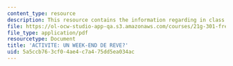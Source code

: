 ```yaml
---
content_type: resource
description: This resource contains the information regarding in class activities.
file: https://ol-ocw-studio-app-qa.s3.amazonaws.com/courses/21g-301-french-i-fall-2004/5a5ccb763cf04ae4c7a475dd5ea034ac_MIT21G_301F04_ch3_ex2.pdf
file_type: application/pdf
resourcetype: Document
title: 'ACTIVITE: UN WEEK-END DE REVE?'
uid: 5a5ccb76-3cf0-4ae4-c7a4-75dd5ea034ac
---
```

